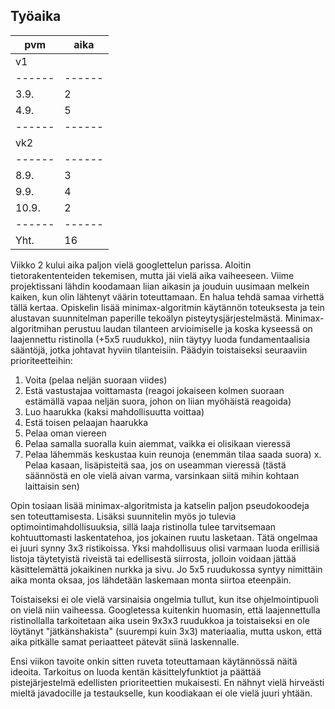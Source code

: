 ## Työaika

pvm   | aika |
------|------|
v1    |      |
------|------|
3.9.  |  2   |
4.9.  |  5   |
------|------|
vk2   |      |
------|------|
8.9.  |  3   |
9.9.  |  4   |
10.9. |  2   |
------|------|
Yht.  |  16  |


Viikko 2 kului aika paljon vielä googlettelun parissa. Aloitin tietorakententeiden tekemisen, mutta jäi vielä aika
vaiheeseen. Viime projektissani lähdin koodamaan liian aikasin ja jouduin uusimaan melkein kaiken, kun olin lähtenyt
väärin toteuttamaan. En halua tehdä samaa virhettä tällä kertaa. Opiskelin lisää minimax-algoritmin käytännön toteuksesta 
ja tein alustavan suunnitelman paperille tekoälyn pisteytysjärjestelmästä. Minimax-algoritmihan perustuu laudan tilanteen
arvioimiselle ja koska kyseessä on laajennettu ristinolla (+5x5 ruudukko), niin täytyy luoda fundamentaalisia sääntöjä, jotka johtavat hyviin
tilanteisiin. Päädyin toistaiseksi seuraaviin prioriteetteihin:

1. Voita (pelaa neljän suoraan viides)
2. Estä vastustajaa voittamasta (reagoi jokaiseen kolmen suoraan estämällä vapaa neljän suora, johon on liian myöhäistä reagoida)
3. Luo haarukka (kaksi mahdollisuutta voittaa)
4. Estä toisen pelaajan haarukka
5. Pelaa oman viereen
6. Pelaa samalla suoralla kuin aiemmat, vaikka ei olisikaan vieressä
7. Pelaa lähemmäs keskustaa kuin reunoja (enemmän tilaa saada suora)
x. Pelaa kasaan, lisäpisteitä saa, jos on useamman vieressä (tästä säännöstä en ole vielä aivan varma, varsinkaan siitä mihin kohtaan laittaisin sen)

Opin tosiaan lisää minimax-algoritmista ja katselin paljon pseudokoodeja sen toteuttamisesta. Lisäksi suunnitelin myös jo
tulevia optimointimahdollisuuksia, sillä laaja ristinolla tulee tarvitsemaan kohtuuttomasti laskentatehoa, jos jokainen ruutu
lasketaan. Tätä ongelmaa ei juuri synny 3x3  ristikoissa. Yksi mahdollisuus olisi varmaan luoda erillisiä listoja täytetyistä
riveistä tai edellisestä siirrosta, jolloin voidaan jättää käsittelemättä jokaikinen nurkka ja sivu. Jo 5x5 ruudukossa syntyy
nimittäin aika monta oksaa, jos lähdetään laskemaan monta siirtoa eteenpäin.

Toistaiseksi ei ole vielä varsinaisia ongelmia tullut, kun itse ohjelmointipuoli on vielä niin vaiheessa. Googletessa kuitenkin
huomasin, että laajennettulla ristinollalla tarkoitetaan aika usein 9x3x3 ruudukkoa ja toistaiseksi en ole löytänyt
"jätkänshakista" (suurempi kuin 3x3) materiaalia, mutta uskon, että aika pitkälle samat periaatteet pätevät siinä laskennalle.

Ensi viikon tavoite onkin sitten ruveta toteuttamaan käytännössä näitä ideoita. Tarkoitus on luoda kentän käsittelyfunktiot
ja päättää pistejärjestelmä edellisten prioriteettien mukaisesti. En nähnyt vielä hirveästi mieltä javadocille ja
testaukselle, kun koodiakaan ei ole vielä juuri yhtään.  

